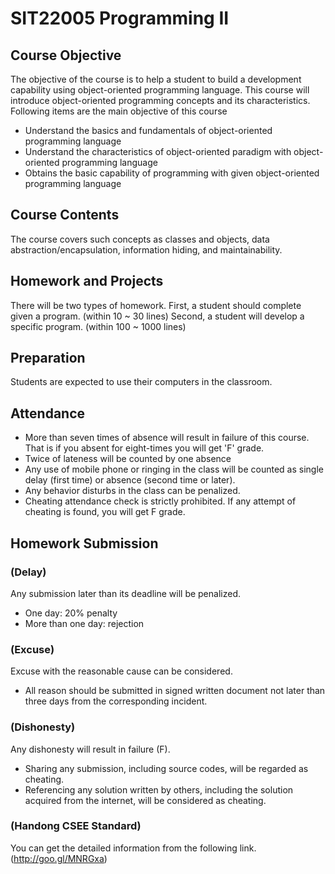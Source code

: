 # SIT22005 Programming II 

## Course Objective
The objective of the course is to help a student to build a development capability using object-oriented programming language. This course will introduce object-oriented programming concepts and its characteristics. Following items are the main objective of this course

* Understand the basics and fundamentals of object-oriented programming language
* Understand the characteristics of object-oriented paradigm with object-oriented programming language
* Obtains the basic capability of programming with given object-oriented programming language

## Course Contents
The course covers such concepts as classes and objects, data abstraction/encapsulation, information hiding, and maintainability.

## Homework and Projects
There will be two types of homework. 
First, a student should complete given a program. (within 10 ~ 30 lines)
Second, a student will develop a specific program. (within 100 ~ 1000 lines)

## Preparation
Students are expected to use their computers in the classroom.

## Attendance
- More than seven times of absence will result in failure of this course. That is if you absent for eight-times you will get 'F' grade.
- Twice of lateness will be counted by one absence
- Any use of mobile phone or ringing in the class will be counted as single delay (first time) or absence
 (second time or later).
- Any behavior disturbs in the class can be penalized.
- Cheating attendance check is strictly prohibited. If any attempt of cheating is found, you will get F grade.

## Homework Submission
### (Delay) 
Any submission later than its deadline will be penalized.
- One day: 20% penalty
- More than one day: rejection

### (Excuse) 
Excuse with the reasonable cause can be considered.
- All reason should be submitted in signed written document not later than three days from the corresponding incident. 

### (Dishonesty) 
Any dishonesty will result in failure (F).
- Sharing any submission, including source codes, will be regarded as cheating.
- Referencing any solution written by others, including the solution acquired from the internet, will be considered as cheating.

### (Handong CSEE Standard)
You can get the detailed information from the following link. 
(http://goo.gl/MNRGxa)
